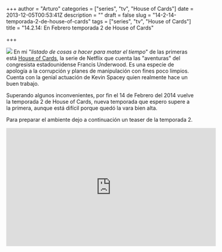 +++
author = "Arturo"
categories = ["series", "tv", "House of Cards"]
date = 2013-12-05T00:53:41Z
description = ""
draft = false
slug = "14-2-14-temporada-2-de-house-of-cards"
tags = ["series", "tv", "House of Cards"]
title = "14.2.14: En Febrero temporada 2 de House of Cards"

+++

![](/content/images/2016/06/house-of-cards.png)
En mi "*listado de cosas a hacer para matar el tiempo*" de las primeras está [House of Cards](https://www.netflix.com/HouseofCards), la serie de Netflix que cuenta las "aventuras" del congresista estadounidense Francis Underwood. Es una especie de apología a la corrupción y planes de manipulación con fines poco limpios. Cuenta con la genial actuación de Kevin Spacey quien realmente hace un buen trabajo.

Superando algunos inconvenientes, por fin el 14 de Febrero del 2014 vuelve la temporada 2 de House of Cards, nueva temporada que espero supere a la primera, aunque está difícil porque quedó la vara bien alta.

Para preparar el ambiente dejo a continuación un teaser de la temporada 2.

<iframe width="560" height="315" src="https://www.youtube.com/embed/1lc6QzxTeZM" frameborder="0" allow="autoplay; encrypted-media" allowfullscreen></iframe>
